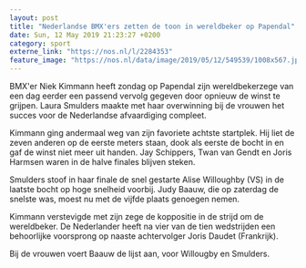 ```yaml
---
layout: post
title: "Nederlandse BMX'ers zetten de toon in wereldbeker op Papendal"
date: Sun, 12 May 2019 21:23:27 +0200
category: sport
externe_link: "https://nos.nl/l/2284353"
feature_image: "https://nos.nl/data/image/2019/05/12/549539/1008x567.jpg"
---
```


<p>BMX'er Niek Kimmann heeft zondag op Papendal zijn wereldbekerzege van een dag eerder een passend vervolg gegeven door opnieuw de winst te grijpen. Laura Smulders maakte met haar overwinning bij de vrouwen het succes voor de Nederlandse afvaardiging compleet.</p>
<p>Kimmann ging andermaal weg van zijn favoriete achtste startplek. Hij liet de zeven anderen op de eerste meters staan, dook als eerste de bocht in en gaf de winst niet meer uit handen. Jay Schippers, Twan van Gendt en Joris Harmsen waren in de halve finales blijven steken.</p>
<p>Smulders stoof in haar finale de snel gestarte Alise Willoughby (VS) in de laatste bocht op hoge snelheid voorbij. Judy Baauw, die op zaterdag de snelste was, moest nu met de vijfde plaats genoegen nemen.</p>
<p>Kimmann verstevigde met zijn zege de koppositie in de strijd om de wereldbeker. De Nederlander heeft na vier van de tien wedstrijden een behoorlijke voorsprong op naaste achtervolger Joris Daudet (Frankrijk).</p>
<p>Bij de vrouwen voert Baauw de lijst aan, voor Willougby en Smulders.</p>

